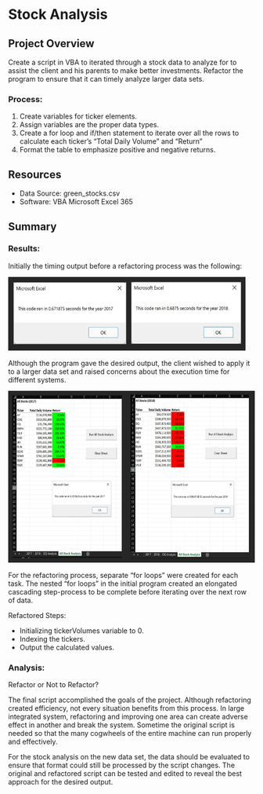 # Stock Analysis

## Project Overview
Create a script in VBA to iterated through a stock data to analyze for to assist the client and his parents to make better investments. Refactor the program to ensure that it can timely analyze larger data sets. 

### Process:
1. Create variables for ticker elements. 
2. Assign variables are the proper data types. 
3. Create a for loop and if/then statement to iterate over all the rows to calculate each ticker’s “Total Daily Volume” and “Return”
4. Format the table to emphasize positive and negative returns. 

## Resources
- Data Source: green_stocks.csv
- Software: VBA Microsoft Excel 365

## Summary
### Results:

Initially the timing output before a refactoring process was the following: 

<img src="https://github.com/e-sycheung/stock-analysis/blob/main/analysis_img/init_output.jpg" style=" width: 485px; height: 150px">


Although the program gave the desired output, the client wished to apply it to a larger data set and raised concerns about the execution time for different systems.

<img src="https://github.com/e-sycheung/stock-analysis/blob/main/analysis_img/final_output.jpg" style=" width: 685px; height: 350px">


For the refactoring process, separate “for loops” were created for each task. The nested “for loops” in the initial program created an elongated cascading step-process to be complete before iterating over the next row of data.

Refactored Steps:
- Initializing tickerVolumes variable to 0.
- Indexing the tickers. 
- Output the calculated values.

### Analysis:

Refactor or Not to Refactor?

The final script accomplished the goals of the project. Although refactoring created efficiency, not every situation benefits from this process. In large integrated system, refactoring and improving one area can create adverse effect in another and break the system. Sometime the original script is needed so that the many cogwheels of the entire machine can run properly and effectively.

For the stock analysis on the new data set, the data should be evaluated to ensure that format could still be processed by the script changes. The original and refactored script can be tested and edited to reveal the best approach for the desired output. 



